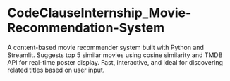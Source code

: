 # CodeClauseInternship_Movie-Recommendation-System
A content-based movie recommender system built with Python and Streamlit. Suggests top 5 similar movies using cosine similarity and TMDB API for real-time poster display. Fast, interactive, and ideal for discovering related titles based on user input.
